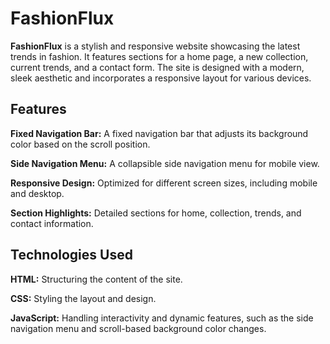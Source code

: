 # FashionFlux

__FashionFlux__ is a stylish and responsive website showcasing the latest trends in fashion. It features sections for a home page, a new collection, current trends, and a contact form. The site is designed with a modern, sleek aesthetic and incorporates a responsive layout for various devices.

## Features 

__Fixed Navigation Bar:__ A fixed navigation bar that adjusts its background color based on the scroll position.

__Side Navigation Menu:__ A collapsible side navigation menu for mobile view.

__Responsive Design:__ Optimized for different screen sizes, including mobile and desktop.

__Section Highlights:__ Detailed sections for home, collection, trends, and contact information.

## Technologies Used

__HTML:__ Structuring the content of the site.

__CSS:__ Styling the layout and design.

__JavaScript:__ Handling interactivity and dynamic features, such as the side navigation menu and scroll-based background color changes.
